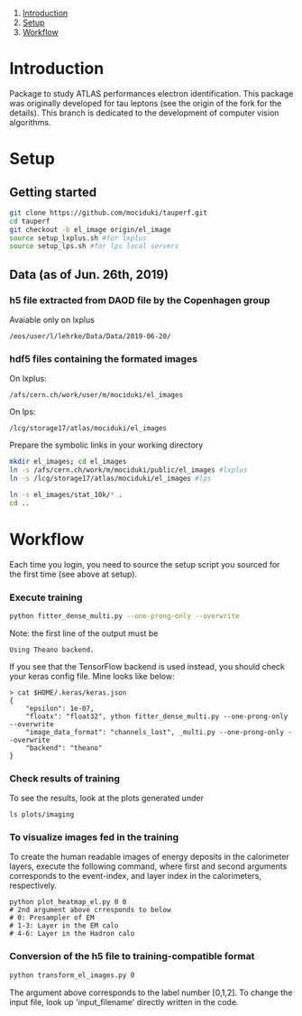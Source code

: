 1. [Introduction](#introduction)
2. [Setup](#setup)
3. [Workflow](#workflow)

# Introduction
Package to study ATLAS performances electron identification. This package was originally developed for tau leptons (see the origin of the fork for the details). This branch is dedicated to the development of computer vision algorithms.

# Setup 
## Getting started
```bash
git clone https://github.com/mociduki/tauperf.git
cd tauperf
git checkout -b el_image origin/el_image
source setup_lxplus.sh #for lxplus
source setup_lps.sh #for lps local servers
```

<!---
## Getting started on techlab-gpu-nvidiak20-03
```bash
cd /tmp/${USER}
git clone https://github.com/qbuat/tauperf.git
cd tauperf
git checkout -b imaging origin/imaging
source setup_cern_gpu.sh
```
-->

<!---
## Install using a virtual environment

### virtual environment
```bash
virtualenv imaging_ve
source imaging_ve/bin/activate
```
### root setup
you need a working setup of ROOT 6.

### dependencies
note that some of these packages evolve very quickly so the version used can be quite deprecated
```bash
pip install pip --upgrade
pip install theano==0.9.0
pip install keras==2.0.6
pip install pydot_ng==1.0.0
pip install h5py==2.6.0
pip install tables==3.3.0
pip install scikit-learn==0.19.0
pip install scikit-image==0.12.3
pip install matplotlib==1.5.3
pip install root_numpy==4.5.2
pip install rootpy==0.8.3
pip install tabulate==0.7.5
```
### tauperf project: imaging branch
```bash
git clone https://github.com/qbuat/tauperf.git
cd tauperf
git checkout -b imaging origin/imaging
```
# Usage
## Creating your own setup script
1. Copy the [setup](setup_quentin.sh) file
1. Edit the ROOT setup
1. Edit the variables `DATA_AREA` and `VE_PATH` 
-->

## Data (as of Jun. 26th, 2019)
### h5 file extracted from DAOD file by the Copenhagen group
Avaiable only on lxplus
```
/eos/user/l/lehrke/Data/Data/2019-06-20/
```

### hdf5 files containing the formated images
On lxplus:
```
/afs/cern.ch/work/user/m/mociduki/el_images
```
On lps:
```
/lcg/storage17/atlas/mociduki/el_images
```
Prepare the symbolic links in your working directory
```bash
mkdir el_images; cd el_images
ln -s /afs/cern.ch/work/m/mociduki/public/el_images #lxplus
ln -s /lcg/storage17/atlas/mociduki/el_images #lps

ln -s el_images/stat_10k/* .
cd ..
```

<!--
## Processing/training/testing
see the [workflow](doc/workflow.md)
-->


# Workflow
Each time you login, you need to source the setup script you sourced for the first time (see above at setup).

### Execute training
```bash
python fitter_dense_multi.py --one-prong-only --overwrite
```

Note: the first line of the output must be
```
Using Theano backend.
```
If you see that the TensorFlow backend is used instead, you should check your keras config file. Mine looks like below:
```
> cat $HOME/.keras/keras.json
{
    "epsilon": 1e-07, 
    "floatx": "float32", ython fitter_dense_multi.py --one-prong-only --overwrite
    "image_data_format": "channels_last", _multi.py --one-prong-only --overwrite 
    "backend": "theano"
}
```
### Check results of training
To see the results, look at the plots generated under
```
ls plots/imaging
```
### To visualize images fed in the training
To create the human readable images of energy deposits in the calorimeter layers, execute the following command, where first and second arguments corresponds to the event-index, and layer index in the calorimeters, respectively. 
```
python plot_heatmap_el.py 0 0
# 2nd argument above crresponds to below
# 0: Presampler of EM
# 1-3: Layer in the EM calo
# 4-6: Layer in the Hadron calo
```

### Conversion of the h5 file to training-compatible format
```bash
python transform_el_images.py 0
```
The argument above corresponds to the label number [0,1,2].
To change the input file, look up 'input_filename' directly written in the code.
